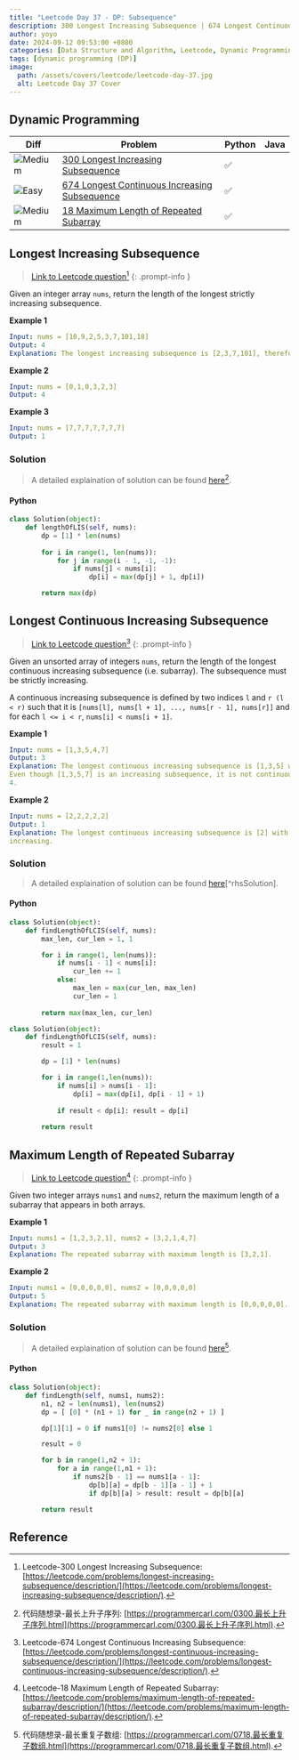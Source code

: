 ```yaml
---
title: "Leetcode Day 37 - DP: Subsequence"
description: 300 Longest Increasing Subsequence | 674 Longest Continuous Increasing Subsequence | 18 Maximum Length of Repeated Subarray
author: yoyo
date: 2024-09-12 09:53:00 +0800
categories: [Data Structure and Algorithm, Leetcode, Dynamic Programming, Subsequence]
tags: [dynamic programming (DP)]
image:
  path: /assets/covers/leetcode/leetcode-day-37.jpg
  alt: Leetcode Day 37 Cover
---
```


## Dynamic Programming

| Diff                                                                                                | Problem                                                                                 | Python | Java |
|-----------------------------------------------------------------------------------------------------|-----------------------------------------------------------------------------------------|--------|------|
| ![Medium](https://img.shields.io/badge/Medium-yellow)                                               | [300 Longest Increasing Subsequence](#longest-increasing-subsequence)                           |✅      |       |
| ![Easy](https://img.shields.io/badge/Easy-brightgreen)                                              | [674 Longest Continuous Increasing Subsequence](#longest-continuous-increasing-subsequence)     |✅      |       |
| ![Medium](https://img.shields.io/badge/Medium-yellow)                                               | [18 Maximum Length of Repeated Subarray](#maximum-length-of-repeated-subarray)                |✅      |       |


## Longest Increasing Subsequence

> [Link to Leetcode question](https://leetcode.com/problems/longest-increasing-subsequence/description/)[^lis]
{: .prompt-info }

Given an integer array `nums`, return the length of the longest strictly increasing subsequence.

**Example 1**

```yml
Input: nums = [10,9,2,5,3,7,101,18]
Output: 4
Explanation: The longest increasing subsequence is [2,3,7,101], therefore the length is 4.
```

**Example 2**

```yml
Input: nums = [0,1,0,3,2,3]
Output: 4
```

**Example 3**

```yml
Input: nums = [7,7,7,7,7,7,7]
Output: 1
```

### Solution

> A detailed explaination of solution can be found [here](https://programmercarl.com/0300.最长上升子序列.html)[^lisSolution].



#### Python

```python
class Solution(object):
    def lengthOfLIS(self, nums):
        dp = [1] * len(nums)
        
        for i in range(1, len(nums)):
            for j in range(i - 1, -1, -1):
                if nums[j] < nums[i]:
                    dp[i] = max(dp[j] + 1, dp[i])

        return max(dp)
```


## Longest Continuous Increasing Subsequence

> [Link to Leetcode question](https://leetcode.com/problems/longest-continuous-increasing-subsequence/description/)[^lcis]
{: .prompt-info }

Given an unsorted array of integers `nums`, return the length of the longest continuous increasing subsequence (i.e. subarray). The subsequence must be strictly increasing.

A continuous increasing subsequence is defined by two indices `l` and `r (l < r)` such that it is `[nums[l], nums[l + 1], ..., nums[r - 1], nums[r]]` and for each `l <= i < r`, `nums[i] < nums[i + 1]`. 

**Example 1**

```yml
Input: nums = [1,3,5,4,7]
Output: 3
Explanation: The longest continuous increasing subsequence is [1,3,5] with length 3.
Even though [1,3,5,7] is an increasing subsequence, it is not continuous as elements 5 and 7 are separated by element
4.
```

**Example 2**

```yml
Input: nums = [2,2,2,2,2]
Output: 1
Explanation: The longest continuous increasing subsequence is [2] with length 1. Note that it must be strictly
increasing.
```

### Solution

> A detailed explaination of solution can be found [here](https://programmercarl.com/0300.最长上升子序列.html)[^rhsSolution].

#### Python

```python
class Solution(object):
    def findLengthOfLCIS(self, nums):
        max_len, cur_len = 1, 1

        for i in range(1, len(nums)):
            if nums[i - 1] < nums[i]:
                cur_len += 1
            else:
                max_len = max(cur_len, max_len)
                cur_len = 1
        
        return max(max_len, cur_len)
```

```python
class Solution(object):
    def findLengthOfLCIS(self, nums):
        result = 1

        dp = [1] * len(nums)

        for i in range(1,len(nums)):
            if nums[i] > nums[i - 1]:
                dp[i] = max(dp[i], dp[i - 1] + 1)
            
            if result < dp[i]: result = dp[i]
        
        return result
```


## Maximum Length of Repeated Subarray

> [Link to Leetcode question](https://leetcode.com/problems/maximum-length-of-repeated-subarray/description/)[^mlors]
{: .prompt-info }

Given two integer arrays `nums1` and `nums2`, return the maximum length of a subarray that appears in both arrays.

**Example 1**

```yml
Input: nums1 = [1,2,3,2,1], nums2 = [3,2,1,4,7]
Output: 3
Explanation: The repeated subarray with maximum length is [3,2,1].
```

**Example 2**

```yml
Input: nums1 = [0,0,0,0,0], nums2 = [0,0,0,0,0]
Output: 5
Explanation: The repeated subarray with maximum length is [0,0,0,0,0].
```

### Solution

> A detailed explaination of solution can be found [here](https://programmercarl.com/0718.最长重复子数组.html)[^mlorsSolution].



#### Python

```python
class Solution(object):
    def findLength(self, nums1, nums2):
        n1, n2 = len(nums1), len(nums2)
        dp = [ [0] * (n1 + 1) for _ in range(n2 + 1) ]

        dp[1][1] = 0 if nums1[0] != nums2[0] else 1

        result = 0

        for b in range(1,n2 + 1):
            for a in range(1,n1 + 1):
                if nums2[b - 1] == nums1[a - 1]:
                    dp[b][a] = dp[b - 1][a - 1] + 1
                    if dp[b][a] > result: result = dp[b][a]

        return result
```




## Reference

[^lis]:Leetcode-300 Longest Increasing Subsequence: [https://leetcode.com/problems/longest-increasing-subsequence/description/](https://leetcode.com/problems/longest-increasing-subsequence/description/).
[^lisSolution]:代码随想录-最长上升子序列: [https://programmercarl.com/0300.最长上升子序列.html](https://programmercarl.com/0300.最长上升子序列.html).
[^lcis]:Leetcode-674 Longest Continuous Increasing Subsequence: [https://leetcode.com/problems/longest-continuous-increasing-subsequence/description/](https://leetcode.com/problems/longest-continuous-increasing-subsequence/description/).
[^lcisSolution]:代码随想录-最长上升子序列: [https://programmercarl.com/0300.最长上升子序列.html](https://programmercarl.com/0300.最长上升子序列.html).
[^mlors]:Leetcode-18 Maximum Length of Repeated Subarray: [https://leetcode.com/problems/maximum-length-of-repeated-subarray/description/](https://leetcode.com/problems/maximum-length-of-repeated-subarray/description/).
[^mlorsSolution]:代码随想录-最长重复子数组: [https://programmercarl.com/0718.最长重复子数组.html](https://programmercarl.com/0718.最长重复子数组.html).





